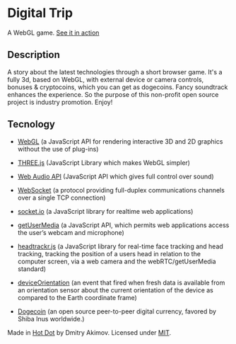 Digital Trip
============

A WebGL game.
<a href="http://dt.htdt.ru/" target="_blank">See it in action</a>

Description
-----------

A story about the latest technologies through a short browser game. It's a fully 3d, based on WebGL, with external device or camera controls, bonuses & cryptocoins, which you can get as dogecoins. Fancy soundtrack enhances the experience. So the purpose of this non-profit open source project is industry promotion. Enjoy!

Tecnology
---------
- <a href="http://ru.wikipedia.org/wiki/WebGL">WebGL</a> (a JavaScript API for rendering interactive 3D and 2D graphics without the use of plug-ins)
- <a href="http://threejs.org/">THREE.js</a> (JavaScript Library which makes WebGL simpler)

- <a href="https://dvcs.w3.org/hg/audio/raw-file/tip/webaudio/specification.html">Web Audio API</a> (JavaScript API which gives full control over sound)

- <a href="http://ru.wikipedia.org/wiki/WebSocket">WebSocket</a> (a protocol providing full-duplex communications channels over a single TCP connection)
- <a href="http://socket.io/">socket.io</a> (a JavaScript library for realtime web applications)

- <a href="http://dev.w3.org/2011/webrtc/editor/getusermedia.html">getUserMedia</a> (a JavaScript API, which permits web applications access the user’s webcam and microphone)
- <a href="https://github.com/auduno/headtrackr/">headtrackr.js</a> (a JavaScript library for real-time face tracking and head tracking, tracking the position of a users head in relation to the computer screen, via a web camera and the webRTC/getUserMedia standard)

- <a href="http://w3c.github.io/deviceorientation/spec-source-orientation.html">deviceOrientation</a> (an event that fired when fresh data is available from an orientation sensor about the current orientation of the device as compared to the Earth coordinate frame)

- <a href="http://dogecoin.com/">Dogecoin</a> (an open source peer-to-peer digital currency, favored by Shiba Inus worldwide.)

Made in <a target="_blank" href="http://hotdot.pro/">Hot Dot</a> by Dmitry Akimov.
Licensed under <a target="_blank" href="http://www.opensource.org/licenses/mit-license.php">MIT</a>.
